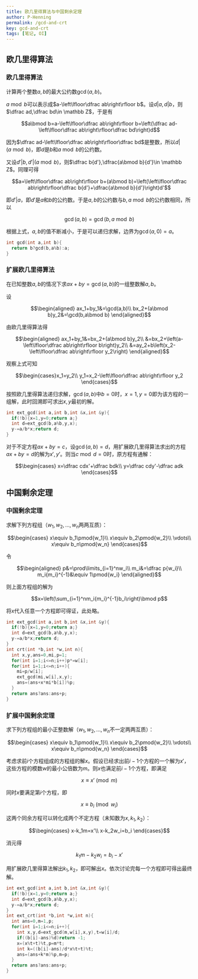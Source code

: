 ```yaml
---
title: 欧几里得算法与中国剩余定理
author: P-Henning
permalink: /gcd-and-crt
key: gcd-and-crt
tags: [笔记, OI]
---
```


## 欧几里得算法

### 欧几里得算法

计算两个整数$a,b$的最大公约数$\gcd(a,b)$。

$a\bmod b$可以表示成$a-\left\lfloor\dfrac ab\right\rfloor b$。设$d\vert a,d\vert b$，则$\dfrac ad,\dfrac bd\in \mathbb Z$，于是有

$$a\bmod b=a-\left\lfloor\dfrac ab\right\rfloor b=\left(\dfrac ad-\left\lfloor\dfrac ab\right\rfloor\dfrac bd\right)d$$

因为$\dfrac ad-\left\lfloor\dfrac ab\right\rfloor\dfrac bd$是整数，所以$d\vert(a\bmod b)$，即$d$是$b$和$a\bmod b$的公约数。

<!--more-->

又设$d'\vert b,d'\vert(a\bmod b)$，则$\dfrac b{d'},\dfrac{a\bmod b}{d'}\in \mathbb Z$。同理可得

$$a=\left\lfloor\dfrac ab\right\rfloor b+(a\bmod b)=\left(\left\lfloor\dfrac ab\right\rfloor\dfrac b{d'}+\dfrac{a\bmod b}{d'}\right)d'$$

即$d'\vert a$，即$d'$是$a$和$b$的公约数。于是$a,b$的公约数与$b,a\bmod b$的公约数相同，所以

$$\gcd(a,b)=\gcd(b,a\bmod b)$$

根据上式，$a,b$的值不断减小，于是可以递归求解，边界为$\gcd(a,0)=a$。

```cpp
int gcd(int a,int b){
  return b?gcd(b,a%b):a;
}
```

### 扩展欧几里得算法
在已知整数$a,b$的情况下求$ax+by=\gcd(a,b)$的一组整数解$a,b$。

设

$$\begin{aligned}
ax_1+by_1&=\gcd(a,b)\\
bx_2+(a\bmod b)y_2&=\gcd(b,a\bmod b)
\end{aligned}$$

由欧几里得算法得

$$\begin{aligned}
ax_1+by_1&=bx_2+(a\bmod b)y_2\\
&=bx_2+\left(a-\left\lfloor\dfrac ab\right\rfloor b\right)y_2\\
&=ay_2+b\left(x_2-\left\lfloor\dfrac ab\right\rfloor y_2\right)
\end{aligned}$$

观察上式可知

$$\begin{cases}x_1=y_2\\
y_1=x_2-\left\lfloor\dfrac ab\right\rfloor y_2
\end{cases}$$

按照欧几里得算法递归求解，$\gcd(a,b)$中$b=0$时，$x=1,y=0$即为该方程的一组解，此时回溯即可求出$x,y$最初的解。

```cpp
int ext_gcd(int a,int b,int &x,int &y){
  if(!b){x=1,y=0;return a;}
  int d=ext_gcd(b,a%b,y,x);
  y-=a/b*x;return d;
}
```

对于不定方程$ax+by=c$，设$\gcd(a,b)=d$，用扩展欧几里得算法求出的方程$ax+by=d$的解为$x',y'$。则当$c\bmod d=0$时，原方程有通解：

$$\begin{cases}
x=\dfrac cdx'+\dfrac bdk\\
y=\dfrac cdy'-\dfrac adk
\end{cases}$$

## 中国剩余定理

### 中国剩余定理

求解下列方程组（$w_1,w_2,\ldots,w_n$两两互质）：

$$\begin{cases}
x\equiv b_1\pmod{w_1}\\
x\equiv b_2\pmod{w_2}\\
\vdots\\
x\equiv b_n\pmod{w_n}
\end{cases}$$

令

$$\begin{aligned}
p&=\prod\limits_{i=1}^nw_i\\
m_i&=\dfrac p{w_i}\\
m_i{m_i}^{-1}&\equiv 1\pmod{w_i}
\end{aligned}$$

则上面方程组的解为

$$x=\left(\sum_{i=1}^nm_i{m_i}^{-1}b_i\right)\bmod p$$

将$x$代入任意一个方程即可得证，此处略。

```cpp
int ext_gcd(int a,int b,int &x,int &y){
  if(!b){x=1,y=0;return a;}
  int d=ext_gcd(b,a%b,y,x);
  y-=a/b*x;return d;
}
int crt(int *b,int *w,int n){
  int x,y,ans=0,mi,p=1;
  for(int i=1;i<=n;i++)p*=w[i];
  for(int i=1;i<=n;i++){
    mi=p/w[i];
    ext_gcd(mi,w[i],x,y);
    ans=(ans+x*mi*b[i])%p;
  }
  return ans?ans:ans+p;
}
```

### 扩展中国剩余定理

求下列方程组的最小正整数解（$w_1,w_2,\ldots,w_n$不一定两两互质）：

$$\begin{cases}
x\equiv b_1\pmod{w_1}\\
x\equiv b_2\pmod{w_2}\\
\vdots\\
x\equiv b_n\pmod{w_n}
\end{cases}$$

考虑求前$i$个方程组成的方程组的解$x$。假设已经求出前$i-1$个方程的一个解为$x'$，这些方程的模数$w$的最小公倍数为$m$。则$x$也满足前$i-1$个方程，即满足

$$x\equiv x'\pmod m$$

同时$x$要满足第$i$个方程，即

$$x\equiv b_i\pmod{w_i}$$

这两个同余方程可以转化成两个不定方程（未知数为$x,k_1,k_2$）：

$$\begin{cases}
x-k_1m=x'\\
x-k_2w_i=b_i
\end{cases}$$

消元得

$$k_1m-k_2w_i=b_i-x'$$

用扩展欧几里得算法解出$k_1,k_2$，即可解出$x$。依次讨论完每一个方程即可得出最终解。

```cpp
int ext_gcd(int a,int b,int &x,int &y){
  if(!b){x=1,y=0;return a;}
  int d=ext_gcd(b,a%b,y,x);
  y-=a/b*x;return d;
}
int ext_crt(int *b,int *w,int n){
  int ans=0,m=1,p;
  for(int i=1;i<=n;i++){
    int x,y,d=ext_gcd(m,w[i],x,y),t=w[i]/d;
    if((b[i]-ans)%d)return -1;
    x=(x%t+t)%t,p=m*t;
    int k=((b[i]-ans)/d*x%t+t)%t;
    ans=(ans+k*m)%p,m=p;
  }
  return ans?ans:ans+p;
}
```
